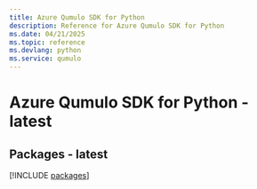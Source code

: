 ```yaml
---
title: Azure Qumulo SDK for Python
description: Reference for Azure Qumulo SDK for Python
ms.date: 04/21/2025
ms.topic: reference
ms.devlang: python
ms.service: qumulo
---
```

# Azure Qumulo SDK for Python - latest
## Packages - latest
[!INCLUDE [packages](qumulo-index.md)]